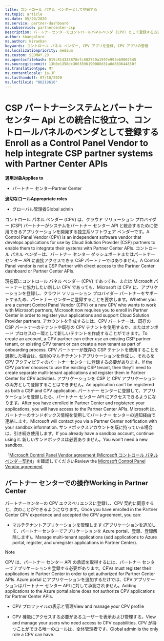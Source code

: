 ```yaml
---
title: コントロール パネル ベンダーとして登録する
ms.topic: article
ms.date: 05/20/2020
ms.service: partner-dashboard
ms.subservice: partnercenter-csp
Description: パートナーセンターでコントロールパネルベンダ (CPV) として登録する方法について説明します。
author: kbangalore
ms.author: kiranban
keywords: コントロール パネル ベンダー, CPV アプリを登録, CPV アプリの管理
ms.localizationpriority: medium
ms.custom: SEOMAY.20
ms.openlocfilehash: 819c814333878efc882749a1597e993eb9002545
ms.sourcegitcommit: 13b0e1358dc306f896190088d31a0d883644850f
ms.translationtype: MT
ms.contentlocale: ja-JP
ms.lasthandoff: 07/10/2020
ms.locfileid: "86219610"
---
```

# <a name="enroll-as-a-control-panel-vendor-to-help-integrate-csp-partner-systems-with-partner-center-apis"></a><span data-ttu-id="69325-104">CSP パートナーシステムとパートナーセンター Api との統合に役立つ、コントロールパネルのベンダとして登録する</span><span class="sxs-lookup"><span data-stu-id="69325-104">Enroll as a Control Panel Vendor to help integrate CSP partner systems with Partner Center APIs</span></span>

<span data-ttu-id="69325-105">**適用対象**</span><span class="sxs-lookup"><span data-stu-id="69325-105">**Applies to**</span></span>

- <span data-ttu-id="69325-106">パートナー センター</span><span class="sxs-lookup"><span data-stu-id="69325-106">Partner Center</span></span>

<span data-ttu-id="69325-107">**適切なロール**</span><span class="sxs-lookup"><span data-stu-id="69325-107">**Appropriate roles**</span></span>

- <span data-ttu-id="69325-108">グローバル管理者</span><span class="sxs-lookup"><span data-stu-id="69325-108">Global admin</span></span>

<span data-ttu-id="69325-109">コントロール パネル ベンダー (CPV) は、クラウド ソリューション プロバイダー (CSP) パートナーがシステムをパートナー センター API と統合するために使用できるアプリケーションを開発する独立系ソフトウェア ベンダーです。</span><span class="sxs-lookup"><span data-stu-id="69325-109">A Control Panel Vendor (CPV) is an independent software vendor that develops applications for use by Cloud Solution Provider (CSP) partners to enable them to integrate their systems with Partner Center APIs.</span></span> <span data-ttu-id="69325-110">コントロール パネル ベンダーは、パートナー センター ダッシュボードまたはパートナー センター API に直接アクセスできる CSP パートナーではありません。</span><span class="sxs-lookup"><span data-stu-id="69325-110">A Control Panel vendor is not a CSP Partner with direct access to the Partner Center dashboard or Partner Center APIs.</span></span>

<span data-ttu-id="69325-111">現在既にコントロール パネル ベンダー (CPV) であっても、または Microsoft パートナーと協力したい新しい CPV であっても、Microsoft は CPV に、アプリケーションを登録し、クラウド ソリューション プロバイダー パートナーをサポートするため、パートナー センターに登録することを要求します。</span><span class="sxs-lookup"><span data-stu-id="69325-111">Whether you are a current Control Panel Vendor (CPV) or a new CPV who wants to work with Microsoft partners, Microsoft now requires you to enroll in Partner Center in order to register your applications and support Cloud Solution Provider partners.</span></span> <span data-ttu-id="69325-112">アカウントを作成するには、CPV パートナーは、既存の CSP パートナーのテナントや既存の CPV テナントを使用するか、またはオンボード プロセスの一環として新しいテナントを作成することができます。</span><span class="sxs-lookup"><span data-stu-id="69325-112">To create an account, a CPV partner can either use an existing CSP partner tenant, or existing CPV tenant or can create a new tenant as part of onboarding process.</span></span> <span data-ttu-id="69325-113">CPV パートナーが既存の CSP テナントを使用することを選択した場合は、個別のマルチテナントアプリケーションを作成し、それらを CPV アクティビティのパートナーセンターに登録する必要があります。</span><span class="sxs-lookup"><span data-stu-id="69325-113">If the CPV partner chooses to use the existing CSP tenant, then they'll need to create separate multi-tenant applications and register them in Partner Center for CPV activities.</span></span> <span data-ttu-id="69325-114">アプリケーションを CSP と CPV アプリケーションの両方として登録することはできません。</span><span class="sxs-lookup"><span data-stu-id="69325-114">An application can't be registered as both a CSP and CPV application.</span></span> <span data-ttu-id="69325-115">パートナー センターに登録して、アプリケーションを登録したら、パートナー センター API にアクセスできるようになります。</span><span class="sxs-lookup"><span data-stu-id="69325-115">After you have enrolled in Partner Center and registered your applications, you will have access to the Partner Center APIs.</span></span>  <span data-ttu-id="69325-116">Microsoft は、パートナーのサンドボックス情報を使用してパートナー センターの通知経由で連絡します。</span><span class="sxs-lookup"><span data-stu-id="69325-116">Microsoft will contact you via a Partner Center notification with your sandbox information.</span></span> <span data-ttu-id="69325-117">サンドボックスアカウントを既に持っている場合は、引き続き使用します。</span><span class="sxs-lookup"><span data-stu-id="69325-117">If you already have a sandbox account, continue using it.</span></span> <span data-ttu-id="69325-118">新しいサンドボックスは必要ありません。</span><span class="sxs-lookup"><span data-stu-id="69325-118">You won't need a new sandbox.</span></span>

<span data-ttu-id="69325-119">「[Microsoft Control Panel Vendor agreement (Microsoft コントロール パネル ベンダー契約)](https://go.microsoft.com/fwlink/?linkid=2055198)」を確認してください</span><span class="sxs-lookup"><span data-stu-id="69325-119">Review the [Microsoft Control Panel Vendor agreement](https://go.microsoft.com/fwlink/?linkid=2055198)</span></span>


## <a name="working-in-partner-center"></a><span data-ttu-id="69325-120">パートナー センターでの操作</span><span class="sxs-lookup"><span data-stu-id="69325-120">Working in Partner Center</span></span>
<span data-ttu-id="69325-121">パートナーセンターの CPV エクスペリエンスに登録し、CPV 契約に同意すると、次のことができるようになります。</span><span class="sxs-lookup"><span data-stu-id="69325-121">Once you have enrolled in the Partner Center CPV experience and accepted the CPV agreement, you can:</span></span>

- <span data-ttu-id="69325-122">マルチテナントアプリケーションを管理します (アプリケーションを追加して、パートナーセンターでアプリケーションを Azure portal、登録、登録解除します)。</span><span class="sxs-lookup"><span data-stu-id="69325-122">Manage multi-tenant applications (add applications to Azure portal, register, and unregister applications in Partner Center).</span></span>

>[!Note] 
><span data-ttu-id="69325-123">CPV は、パートナー センター API の承認を取得するには、パートナー センターでアプリケーションを登録する必要があります。</span><span class="sxs-lookup"><span data-stu-id="69325-123">CPVs must register their applications in Partner Center in order to get authorized for Partner Center APIs.</span></span> <span data-ttu-id="69325-124">Azure portal にアプリケーションを追加するだけでは、CPV アプリケーションはパートナー センター API に対して承認されません。</span><span class="sxs-lookup"><span data-stu-id="69325-124">Adding applications to the Azure portal alone does not authorize CPV applications for Partner Center APIs.</span></span> 

- <span data-ttu-id="69325-125">CPV プロファイルの表示と管理</span><span class="sxs-lookup"><span data-stu-id="69325-125">View and manage your CPV profile</span></span> 

- <span data-ttu-id="69325-126">CPV 機能にアクセスする必要があるユーザーを表示および管理する。</span><span class="sxs-lookup"><span data-stu-id="69325-126">View and manage your users who need access to CPV capabilities.</span></span> <span data-ttu-id="69325-127">CPV が持つことができる唯一のロールは、全体管理者です。</span><span class="sxs-lookup"><span data-stu-id="69325-127">Global admin is the only role a CPV can have.</span></span>


